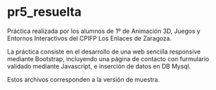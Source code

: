 # pr5_resuelta

Práctica realizada por los alumnos de 1º de Animación 3D, Juegos y Entornos Interactivos del CPIFP Los Enlaces de Zaragoza.

La práctica consiste en el desarrollo de una web sencilla responsive mediante Bootstrap, incluyendo una página de contacto con furmulario validado mediante Javascript, e inserción de datos en DB Mysql.

Estos archivos corresponden a la versión de muestra.
